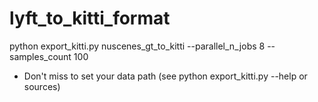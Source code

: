 # lyft_to_kitti_format

python export_kitti.py nuscenes_gt_to_kitti --parallel_n_jobs 8 --samples_count 100
 - Don't miss to set your data path (see python export_kitti.py --help or sources)
 
 
